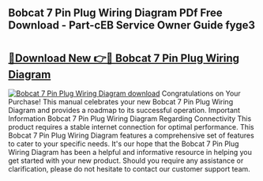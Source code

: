 ## Bobcat 7 Pin Plug Wiring Diagram PDf Free Download - Part-cEB Service Owner Guide fyge3

# <h2><a href="http://dfskmp.blite.top/?on=Bobcat+7+Pin+Plug+Wiring+Diagram">🔗Download New 👉🔴 Bobcat 7 Pin Plug Wiring Diagram</a></h2>

[![Bobcat 7 Pin Plug Wiring Diagram download](https://i.imgur.com/lujVjoI.png)](http://dfskmp.blite.top/?on=Bobcat+7+Pin+Plug+Wiring+Diagram)
Congratulations on Your Purchase! This manual celebrates your new Bobcat 7 Pin Plug Wiring Diagram and provides a roadmap to its successful operation. Important Information Bobcat 7 Pin Plug Wiring Diagram Regarding Connectivity This product requires a stable internet connection for optimal performance. This Bobcat 7 Pin Plug Wiring Diagram features a comprehensive set of features to cater to your specific needs. It's our hope that the Bobcat 7 Pin Plug Wiring Diagram has been a helpful and informative resource in helping you get started with your new product. Should you require any assistance or clarification, please do not hesitate to contact our customer support team.
